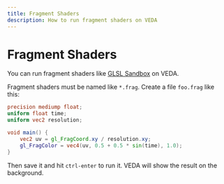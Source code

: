 ```yaml
---
title: Fragment Shaders
description: How to run fragment shaders on VEDA
---
```

# Fragment Shaders

You can run fragment shaders like [GLSL Sandbox](http://glslsandbox.com) on VEDA.

Fragment shaders must be named like `*.frag`.
Create a file `foo.frag` like this:

```glsl
precision mediump float;
uniform float time;
uniform vec2 resolution;

void main() {
    vec2 uv = gl_FragCoord.xy / resolution.xy;
    gl_FragColor = vec4(uv, 0.5 + 0.5 * sin(time), 1.0);
}
```

Then save it and hit `ctrl-enter` to run it.
VEDA will show the result on the background.
